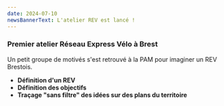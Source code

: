 ```yaml
---
date: 2024-07-10
newsBannerText: L'atelier REV est lancé !
---
```


### Premier atelier Réseau Express Vélo à Brest
Un petit groupe de motivés s'est retrouvé à la PAM pour imaginer un REV Brestois.
 - **Définition d'un REV**
 - **Définition des objectifs**
 - **Traçage "sans filtre" des idées sur des plans du territoire**